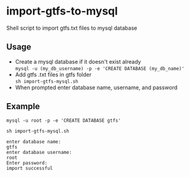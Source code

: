 # import-gtfs-to-mysql
Shell script to import gtfs.txt files to mysql database

## Usage
- Create a mysql database if it doesn't exist already  
`mysql -u (my_db_username) -p -e 'CREATE DATABASE (my_db_name)'`
- Add gtfs .txt files in gtfs folder  
`sh import-gtfs-mysql.sh`
- When prompted enter database name, username, and password

## Example
```
mysql -u root -p -e 'CREATE DATABASE gtfs'

sh import-gtfs-mysql.sh

enter database name:
gtfs
enter database username:
root
Enter password: 
import successful
```
